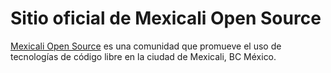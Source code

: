 Sitio oficial de Mexicali Open Source
===============

[Mexicali Open Source](http://mxlos.org) es una comunidad que promueve el uso de tecnologías de código libre en la ciudad de Mexicali, BC México.